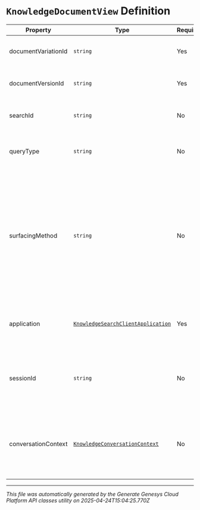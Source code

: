 # `KnowledgeDocumentView` Definition

| Property | Type | Required | Description |
|----------|------|----------|-------------|
| documentVariationId | `string` | Yes | The variation of the viewed document. |
| documentVersionId | `string` | Yes | The version of the viewed document. |
| searchId | `string` | No | The search that surfaced the viewed document. |
| queryType | `string` | No | The type of the query that surfaced the document. |
| surfacingMethod | `string` | No | The method how knowledge was surfaced. Article: Full article was shown. Snippet: A snippet from the article was shown. Highlight: A highlighted answer in a snippet was shown. |
| application | [`KnowledgeSearchClientApplication`](knowledgesearchclientapplication-definition.md) | Yes | The client application from which the document was viewed. |
| sessionId | `string` | No | The unique identifier of the knowledge session in which the document was viewed. |
| conversationContext | [`KnowledgeConversationContext`](knowledgeconversationcontext-definition.md) | No | Conversation context information if the document was viewed in the context of a conversation. |

---

*This file was automatically generated by the Generate Genesys Cloud Platform API classes utility on 2025-04-24T15:04:25.770Z*